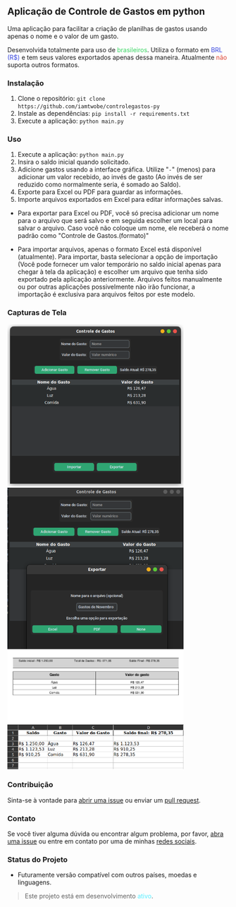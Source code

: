 ## Aplicação de Controle de Gastos em python

Uma aplicação para facilitar a criação de planilhas de gastos usando apenas o nome e o valor de um gasto.

Desenvolvida totalmente para uso de <span style="color:#38d662;">brasileiros</span>. Utiliza o formato em <span style="color:#3a49df;">BRL (R$)</span> e tem seus valores exportados apenas dessa maneira. Atualmente <span style="color:#de4635;">não</span> suporta outros formatos. 
>
### Instalação

1. Clone o repositório: `git clone https://github.com/iamtwobe/controlegastos-py`
2. Instale as dependências: `pip install -r requirements.txt`
3. Execute a aplicação: `python main.py`

>

### Uso

1. Execute a aplicação: `python main.py`
2. Insira o saldo inicial quando solicitado.
3. Adicione gastos usando a interface gráfica. Utilize "`-`" (menos) para adicionar um valor recebido, ao invés de gasto (Ao invés de ser reduzido como normalmente seria, é somado ao Saldo).
4. Exporte para Excel ou PDF para guardar as informações.
5. Importe arquivos exportados em Excel para editar informações salvas.

- Para exportar para Excel ou PDF, você só precisa adicionar um nome para o arquivo que será salvo e em seguida escolher um local para salvar o arquivo. Caso você não coloque um nome, ele receberá o nome padrão como "Controle de Gastos.(formato)" 

- Para importar arquivos, apenas o formato Excel está disponível (atualmente). Para importar, basta selecionar a opção de importação (Você pode fornecer um valor temporário no saldo inicial apenas para chegar à tela da aplicação) e escolher um arquivo que tenha sido exportado pela aplicação anteriormente. Arquivos feitos manualmente ou por outras aplicações possivelmente não irão funcionar, a importação é exclusiva para arquivos feitos por este modelo.

>

### Capturas de Tela

<img src="screenshots/main_screen.png" alt="Tela principal" width="400"/>
<img src="screenshots/export_screen.png" alt="Tela de exportação" width="400"/>
<br>
<img src="screenshots/pdf_export.png" alt="PDF exportado" width="400"/>
<img src="screenshots/excel_export.png" alt="Excel exportado" width="400"/>


>

### Contribuição

Sinta-se à vontade para [abrir uma issue](link_para_abrir_issue) ou enviar um [pull request](link_para_pull_request).

>

### Contato

Se você tiver alguma dúvida ou encontrar algum problema, por favor, [abra uma issue](link_para_abrir_issue) ou entre em contato por uma de minhas [redes sociais](https://linktr.ee/iamtwobe).

>

### Status do Projeto

- Futuramente versão compatível com outros países, moedas e linguagens.

>Este projeto está em desenvolvimento <span style="color:#59eeff;">ativo</span>.
